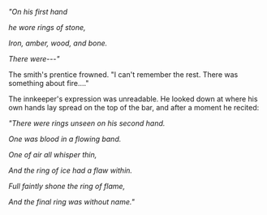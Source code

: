 *"On his first hand*

*he wore rings of stone,*

*Iron, amber, wood, and bone.*

*There were---"*

The smith's prentice frowned. "I can't remember the rest. There was
something about fire...."

The innkeeper's expression was unreadable. He looked down at where his
own hands lay spread on the top of the bar, and after a moment he
recited:

*"There were rings unseen on his second hand.*

*One was blood in a flowing band.*

*One of air all whisper thin,*

*And the ring of ice had a flaw within.*

*Full faintly shone the ring of flame,*

*And the final ring was without name."*
